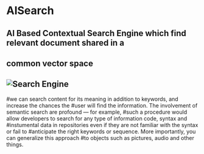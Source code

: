 # AISearch
## AI Based Contextual Search Engine which find relevant document shared in a 
## common vector space
## ![Search Engine](https://github.com/Neerajcerebrum/AISearch/blob/develop/Search.png)

#we can search content for its meaning in addition to keywords, and increase the chances the #user will find the information. The involvement of semantic search are profound — for example, #such a procedure would allow developers to search for any type of information code, syntax and #instumental data in repositories even if they are not familiar with the syntax or fail to #anticipate the right keywords or sequence. More importantly, you can generalize this approach #to objects such as pictures, audio and other things.